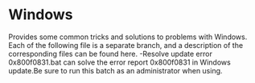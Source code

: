 # Windows
Provides some common tricks and solutions to problems with Windows.
Each of the following file is a separate branch, and a description of the corresponding files can be found here.
-Resolve update error 0x800f0831.bat can solve the error report 0x800f0831 in Windows update.Be sure to run this batch as an administrator when using.
